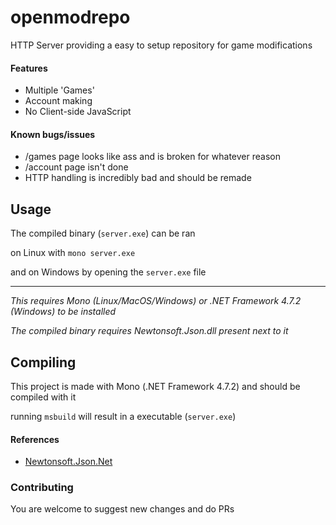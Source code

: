 # openmodrepo

HTTP Server providing a easy to setup repository for game modifications

#### Features

* Multiple 'Games'
* Account making
* No Client-side JavaScript

#### Known bugs/issues
* /games page looks like ass and is broken for whatever reason
* /account page isn't done
* HTTP handling is incredibly bad and should be remade
## Usage

The compiled binary (`server.exe`) can be ran

on Linux with `mono server.exe`

and on Windows by opening the `server.exe` file

---

*This requires Mono (Linux/MacOS/Windows) or .NET Framework 4.7.2 (Windows) to be installed*

*The compiled binary requires Newtonsoft.Json.dll present next to it*

## Compiling

This project is made with Mono (.NET Framework 4.7.2) and should be compiled with it

running `msbuild` will result in a executable (`server.exe`)

#### References

* [Newtonsoft.Json.Net](https://github.com/JamesNK/Newtonsoft.Json)

### Contributing
You are welcome to suggest new changes and do PRs
